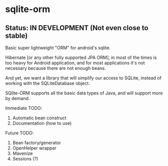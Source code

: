 sqlite-orm
==========

Status: IN DEVELOPMENT (Not even close to stable)
-------------------------------------------------

Basic super lightweight "ORM" for android's sqlite.

Hibernate [or any other fully supported JPA ORM], in most of the times is too heavy for Android application, and for most applications it's not necessary because there are not enough beans.

And yet, we want a library that will simplify our access to SQLite, instead of working with the SQLiteDatabase object.

SQlite-ORM supports all the basic data types of Java, and will support more by demand.

Immediate TODO:
  1. Automatic bean construct
  2. Documentation (how to use)

Future TODO:
  1. Bean factory/generator
  2. OpenHelper wrapper
  3. Mavenize
  4. Sessions (?)
